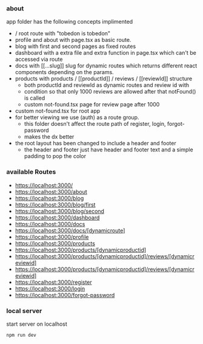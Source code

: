 ### about 

app folder has the following concepts implimented
- / root route with "tobedon is tobedon" 
- profile and about with page.tsx as basic route.
- blog with first and second pages as fixed routes 
- dashboard with a extra file and extra function in page.tsx which can't be accessed via route
- docs with [[...slug]] slug for dynamic routes which returns different
  react components depending on the params.
- products with products / [[productId]] / reviews / [[reviewId]] structure 
    - both productId and reviewId as dynamic routes and review id with 
    - condition so that only 1000 reviews are allowed after that notFound() is called
    - custom not-found.tsx page for review page  after 1000 
- custom not-found.tsx for root app  
- for better viewing we use (auth) as a route group. 
    - this folder doesn't affect the route path of register, login, forgot-password
    - makes the dx better 
- the root layout has been changed to include a header and footer 
    - the header and footer just have header and footer text and a simple padding to pop the color

### available Routes 
*    [https://localhost:3000/](https://localhost:3000/)
*    [https://localhost:3000/about](https://localhost:3000/about)
*    [https://localhost:3000/blog](https://localhost:3000/blog)
*    [https://localhost:3000/blog/first](https://localhost:3000/blog/first)
*    [https://localhost:3000/blog/second](https://localhost:3000/blog/second)
*    [https://localhost:3000/dashboard](https://localhost:3000/dashboard)
*    [https://localhost:3000/docs](https://localhost:3000/docs)
*    [https://localhost:3000/docs/[dynamicroute]](https://localhost:3000/docs/[dynamicroute])
*    [https://localhost:3000/profile](https://localhost:3000/profile)
*    [https://localhost:3000/products](https://localhost:3000/products)
*    [https://localhost:3000/products/[dynamicproductid]](https://localhost:3000/products/[dynamicproductid])
*    [https://localhost:3000/products/[dynamicproductid]/reviews/[dynamicreviewid]](https://localhost:3000/products/[dynamicproductid]/reviews/[dynamicreviewid])
*    [https://localhost:3000/products/[dynamicproductid]/reviews/[dynamicreviewid]](https://localhost:3000/products/[dynamicproductid]/reviews/[dynamicreviewid])
*    [https://localhost:3000/register](https://localhost:3000/register)
*    [https://localhost:3000/login](https://localhost:3000/login)
*    [https://localhost:3000/forgot-password](https://localhost:3000/forgot-password)


### local server 
start server on localhost 
```bash
npm run dev
```